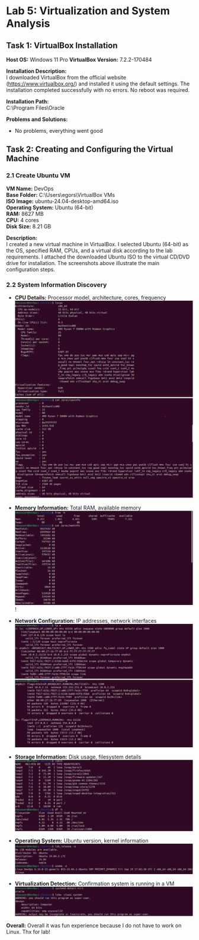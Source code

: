# Lab 5: Virtualization and System Analysis

## Task 1: VirtualBox Installation

**Host OS:** Windows 11 Pro 
**VirtualBox Version:** 7.2.2-170484

**Installation Description:**  
I downloaded VirtualBox from the official website (https://www.virtualbox.org/) and installed it using the default settings.
The installation completed successfully with no errors. No reboot was required.

**Installation Path:**  
C:\Program Files\Oracle

**Problems and Solutions:**  
- No problems, everything went good

## Task 2: Creating and Configuring the Virtual Machine
### 2.1 Create Ubuntu VM
**VM Name:** DevOps  
**Base Folder:** C:\Users\egors\VirtualBox VMs  
**ISO Image:** ubuntu-24.04-desktop-amd64.iso  
**Operating System:** Ubuntu (64-bit)  
**RAM:** 8627 MB  
**CPU:** 4 cores  
**Disk Size:** 8.21 GB

**Description:**  
I created a new virtual machine in VirtualBox. I selected Ubuntu (64-bit) as the OS, specified RAM, CPUs, and a virtual disk according to the lab requirements. I attached the downloaded Ubuntu ISO to the virtual CD/DVD drive for installation. The screenshots above illustrate the main configuration steps.

### 2.2 System Information Discovery
- **CPU Details:** Processor model, architecture, cores, frequency  
![CPU screenshot 1](lscpu.png)
![CPU screenshot 2](catproc.png)

- **Memory Information:** Total RAM, available memory  
![Memory screenshot](meminfo.png)!

- **Network Configuration:** IP addresses, network interfaces  
![Network screenshot](ipa.png)
![Network screenshot](ifconfig.png)

- **Storage Information:** Disk usage, filesystem details  
![Storage screenshot](lsblk.png)

- **Operating System:** Ubuntu version, kernel information  
![OS screenshot](lsbuname.png)

- **Virtualization Detection:** Confirmation system is running in a VM  
![Virt screenshot](virt.png)


**Overall:**
Overall it was fun experience because I do not have to work on Linux. Thx for lab!
